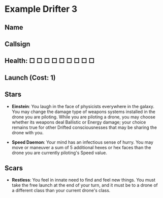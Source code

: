 # Example Drifter 3

## Name

## Callsign

## Health: □ □ □ □ □ □ □ □ □

## Launch (Cost: 1)

## Stars

- **Einstein**: You laugh in the face of physicists everywhere in the galaxy. You may change the damage type of weapons systems installed in the drone you are piloting. While you are piloting a drone, you may choose whether its weapons deal Ballistic or Energy damage; your choice remains true for other Drifted consciousnesses that may be sharing the drone with you.

- **Speed Daemon**: Your mind has an infectious sense of hurry. You may move or maneuver a sum of 5 additional hexes or hex faces than the drone you are currently piloting's Speed value.

## Scars

- **Restless**: You feel in innate need to find and feel new things. You must take the free launch at the end of your turn, and it must be to a drone of a different class than your current drone's class.
